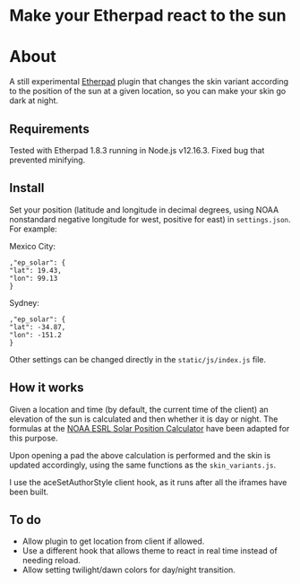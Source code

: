 # Make your Etherpad react to the sun

# About

A still experimental [Etherpad](https://github.com/ether/etherpad-lite) plugin that changes the skin variant according to the position of the sun at a given location, so you can make your skin go dark at night.

## Requirements

Tested with Etherpad 1.8.3 running in Node.js v12.16.3. Fixed bug that prevented minifying.

## Install

Set your position (latitude and longitude in decimal degrees, using NOAA nonstandard negative longitude for west, positive for east) in `settings.json`. For example:

Mexico City:

```
,"ep_solar": {
"lat": 19.43,
"lon": 99.13
}
```

Sydney:

```
,"ep_solar": {
"lat": -34.87,
"lon": -151.2
}
```

Other settings can be changed directly in the `static/js/index.js` file.

## How it works

Given a location and time (by default, the current time of the client) an elevation of the sun is calculated and then whether it is day or night. The formulas at the [NOAA ESRL Solar Position Calculator](https://www.esrl.noaa.gov/gmd/grad/solcalc/azel.html) have been adapted for this purpose.

Upon opening a pad the above calculation is performed and the skin is updated accordingly, using the same functions as the `skin_variants.js`.

I use the aceSetAuthorStyle client hook, as it runs after all the iframes have been built.

## To do

- Allow plugin to get location from client if allowed.
- Use a different hook that allows theme to react in real time instead of needing reload.
- Allow setting twilight/dawn colors for day/night transition.
